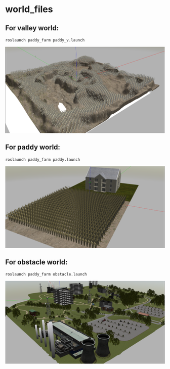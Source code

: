 # world_files

## For valley world:
    roslaunch paddy_farm paddy_v.launch
![valley world](https://github.com/snktshrma/world_files/blob/main/extras/valley.png?raw=true)
## For paddy world:
    roslaunch paddy_farm paddy.launch
![paddy world](https://github.com/snktshrma/world_files/blob/main/extras/paddy.png?raw=true)
## For obstacle world:
    roslaunch paddy_farm obstacle.launch
![obstacle world](https://github.com/snktshrma/world_files/blob/main/extras/obstacle.png?raw=true)
